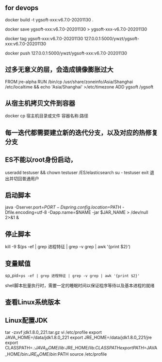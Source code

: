 ## for devops
docker build -t ygsoft-xxx:v6.7.0-20201130 .

docker save ygsoft-xxx:v6.7.0-20201130 > ygsoft-xxx-v6.7.0-20201130

docker tag ygsoft-xxx:v6.7.0-20201130 127.0.0.1:5000/ywzt/ygsoft-xxx:v6.7.0-20201130

docker push 127.0.0.1:5000/ywzt/ygsoft-xxx:v6.7.0-20201130

## 过多无意义的层，会造成镜像膨胀过大
FROM jre-alpha
RUN /bin/cp /usr/share/zoneinfo/Asia/Shanghai /etc/localtime && echo 'Asia/Shanghai' >/etc/timezone 
ADD ygsoft /ygsoft

## 从宿主机拷贝文件到容器
docker cp 宿主机目录或文件 容器名称:路径

## 每一迭代都需要建立新的迭代分支，以及对应的热修复分支

## ES不能以root身份启动，
   useradd testuser && chown testuser /ES/elasticsearch
   su - testuser
   exit 退出并切回普通用户

## 启动脚本
java -Dserver.port=$PORT -Dspring.config.location=$PATH -Dfile.encoding=utf-8 -Dapp.name=$NAME -jar $JAR_NAME > /dev/null 2>&1 &
## 停止脚本
kill -9 $(ps -ef | grep 进程特征 | grep -v grep | awk '{print $2}')
## 变量赋值
sp_pid=`ps -ef | grep 进程特征 | grep -v grep | awk '{print $2}'`

shell脚本批量执行时，需要一定的睡眠时间以保证程序等待以及基本进程的就绪

## 查看Linux系统版本

## Linux配置JDK
tar -zxvf jdk1.8.0_221.tar.gz
vi /etc/profile
export JAVA_HOME=/data/jdk1.8.0_221
export JRE_HOME=/data/jdk1.8.0_221/jre
export CLASSPATH=.:$JAVA_HOME/lib:$JRE_HOME/lib:$CLASSPATH
export PATH=$JAVA_HOME/bin:$JRE_HOME/bin:$PATH
source /etc/profile


